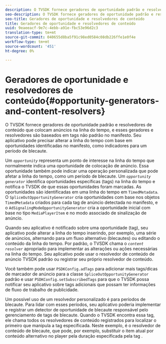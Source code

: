 ```yaml
---
description: O TVSDK fornece geradores de oportunidade padrão e resolvedores de conteúdo que colocam anúncios na linha do tempo, e esses geradores e resolvedores são baseados em tags não padrão no manifesto. Seu aplicativo pode precisar alterar a linha do tempo com base em oportunidades identificadas no manifesto, como indicadores para um período de blecaute.
seo-description: O TVSDK fornece geradores de oportunidade padrão e resolvedores de conteúdo que colocam anúncios na linha do tempo, e esses geradores e resolvedores são baseados em tags não padrão no manifesto. Seu aplicativo pode precisar alterar a linha do tempo com base em oportunidades identificadas no manifesto, como indicadores para um período de blecaute.
seo-title: Geradores de oportunidade e resolvedores de conteúdo
title: Geradores de oportunidade e resolvedores de conteúdo
uuid: 9eaeeacf-9e7c-4ebb-a91e-fbc53e96d2c3
translation-type: tm+mt
source-git-commit: 040655d8ba5f91c98ed0584c08db226ffe1e0f4e
workflow-type: tm+mt
source-wordcount: '451'
ht-degree: 0%

---
```



# Geradores de oportunidade e resolvedores de conteúdo{#opportunity-generators-and-content-resolvers}

O TVSDK fornece geradores de oportunidade padrão e resolvedores de conteúdo que colocam anúncios na linha do tempo, e esses geradores e resolvedores são baseados em tags não padrão no manifesto. Seu aplicativo pode precisar alterar a linha do tempo com base em oportunidades identificadas no manifesto, como indicadores para um período de blecaute.

Um *`opportunity`* representa um ponto de interesse na linha do tempo que normalmente indica uma oportunidade de colocação de anúncio. Essa oportunidade também pode indicar uma operação personalizada que pode afetar a linha do tempo, como um período de blecaute. Um *`opportunity generator`* identifica oportunidades específicas (tags) na linha do tempo e notifica o TVSDK de que essas oportunidades foram marcadas. As oportunidades são identificadas em uma linha do tempo em `TimedMetadata`. O `SpliceOutOpportunityGenerator` cria oportunidades com base nos objetos `TimedMetadata` criados para cada tag de anúncio detectada no manifesto, e o `AdSignalingModeOpportunityGenerator` cria a oportunidade inicial com base no tipo `MediaPlayerItem` e no modo associado de sinalização de anúncio.

Quando seu aplicativo é notificado sobre uma oportunidade (tag), seu aplicativo pode alterar a linha do tempo inserindo, por exemplo, uma série de anúncios, alternando para um fluxo alternativo (blecautes) ou editando o conteúdo da linha do tempo. Por padrão, o TVSDK chama o *`content resolver`* apropriado para implementar as alterações ou ações necessárias na linha do tempo. Seu aplicativo pode usar o resolvedor de conteúdo de anúncio TVSDK padrão ou registrar seu próprio resolvedor de conteúdo.

Você também pode usar `PSDKConfig.adTags` para adicionar mais tags/dicas de marcador de anúncio para a classe `SpliceOutOpportunityGenerator` padrão e usar `PSDKConfig.setSubscribedTags` para que o TVSDK possa notificar seu aplicativo sobre tags adicionais que possam ter informações de fluxo de trabalho de publicidade.

Um possível uso de um resolvedor personalizado é para períodos de blecaute. Para lidar com esses períodos, seu aplicativo poderia implementar e registrar um detector de oportunidade de blecaute responsável pelo gerenciamento de tags de blecaute. Quando o TVSDK encontra essa tag, ele chama todos os resolvedores de conteúdo registrados para localizar o primeiro que manipula a tag especificada. Neste exemplo, é o resolvedor de conteúdo de blecaute, que pode, por exemplo, substituir o item atual por conteúdo alternativo no player pela duração especificada pela tag .
